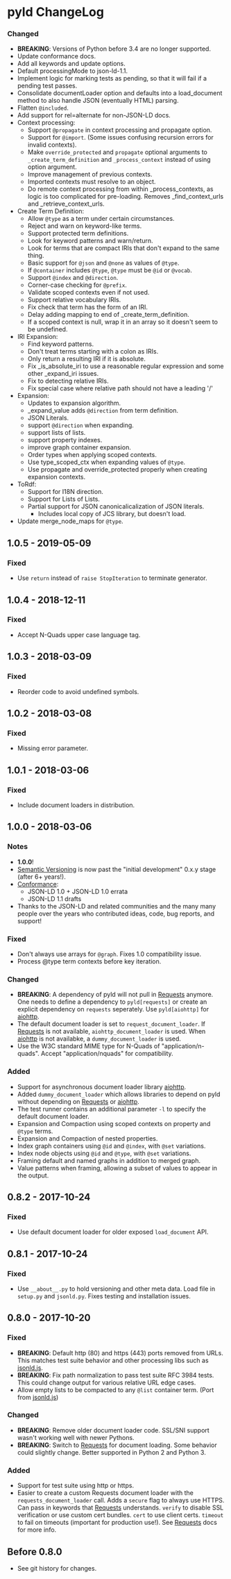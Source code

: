 # pyld ChangeLog

### Changed
* **BREAKING**: Versions of Python before 3.4 are no longer supported.
* Update conformance docs.
* Add all keywords and update options.
* Default processingMode to json-ld-1.1.
* Implement logic for marking tests as pending, so that it will fail if a pending test passes.
* Consolidate documentLoader option and defaults into a load_document method to also handle JSON (eventually HTML) parsing.
* Flatten `@included`.
* Add support for rel=alternate for non-JSON-LD docs.
* Context processing:
  * Support `@propagate` in context processing and propagate option.
  * Support for `@import`. (Some issues confusing recursion errors for invalid contexts).
  * Make `override_protected` and `propagate` optional arguments to `_create_term_definition` and `_process_context` instead of using option argument.
  * Improve management of previous contexts.
  * Imported contexts must resolve to an object.
  * Do remote context processing from within _process_contexts, as logic is too complicated for pre-loading. Removes _find_context_urls and _retrieve_context_urls.
* Create Term Definition:
  * Allow `@type` as a term under certain circumstances.
  * Reject and warn on keyword-like terms.
  * Support protected term definitions.
  * Look for keyword patterns and warn/return.
  * Look for terms that are compact IRIs that don't expand to the same thing.
  * Basic support for `@json` and `@none` as values of `@type`.
  * If `@container` includes `@type`, `@type` must be `@id` or `@vocab`.
  * Support `@index` and `@direction`.
  * Corner-case checking for `@prefix`.
  * Validate scoped contexts even if not used.
  * Support relative vocabulary IRIs.
  * Fix check that term has the form of an IRI.
  * Delay adding mapping to end of _create_term_definition.
  * If a scoped context is null, wrap it in an array so it doesn't seem to be undefined.
* IRI Expansion:
  * Find keyword patterns.
  * Don't treat terms starting with a colon as IRIs.
  * Only return a resulting IRI if it is absolute.
  * Fix _is_absolute_iri to use a reasonable regular expression and some other _expand_iri issues.
  * Fix to detecting relative IRIs.
  * Fix special case where relative path should not have a leading '/'
* Expansion:
  * Updates to expansion algorithm.
  * _expand_value adds `@direction` from term definition.
  * JSON Literals.
  * support `@direction` when expanding.
  * support lists of lists.
  * support property indexes.
  * improve graph container expansion.
  * Order types when applying scoped contexts.
  * Use type_scoped_ctx when expanding values of `@type`.
  * Use propagate and override_protected properly when creating expansion contexts.
* ToRdf:
  * Support for I18N direction.
  * Support for Lists of Lists.
  * Partial support for JSON canonicalicalization of JSON literals.
    * Includes local copy of JCS library, but doesn't load.
* Update merge_node_maps for `@type`.

## 1.0.5 - 2019-05-09

### Fixed
- Use `return` instead of `raise StopIteration` to terminate generator.

## 1.0.4 - 2018-12-11

### Fixed
- Accept N-Quads upper case language tag.

## 1.0.3 - 2018-03-09

### Fixed
- Reorder code to avoid undefined symbols.

## 1.0.2 - 2018-03-08

### Fixed
- Missing error parameter.

## 1.0.1 - 2018-03-06

### Fixed
- Include document loaders in distribution.

## 1.0.0 - 2018-03-06

### Notes
- **1.0.0**!
- [Semantic Versioning](https://semver.org/) is now past the "initial
  development" 0.x.y stage (after 6+ years!).
- [Conformance](README.rst#conformance):
  - JSON-LD 1.0 + JSON-LD 1.0 errata
  - JSON-LD 1.1 drafts
- Thanks to the JSON-LD and related communities and the many many people over
  the years who contributed ideas, code, bug reports, and support!

### Fixed
- Don't always use arrays for `@graph`. Fixes 1.0 compatibility issue.
- Process @type term contexts before key iteration.

### Changed
- **BREAKING**: A dependency of pyld will not pull in [Requests][] anymore.
  One needs to define a dependency to `pyld[requests]` or create an
  explicit dependency on `requests` seperately. Use `pyld[aiohttp]` for
  [aiohttp][].
- The default document loader is set to `request_document_loader`. If
  [Requests][] is not available, `aiohttp_document_loader` is used. When
  [aiohttp][] is not availabke, a `dummy_document_loader` is used.
- Use the W3C standard MIME type for N-Quads of "application/n-quads". Accept
  "application/nquads" for compatibility.

### Added
- Support for asynchronous document loader library [aiohttp][].
- Added `dummy_document_loader` which allows libraries to depend on
  pyld without depending on [Requests][] or [aiohttp][].
- The test runner contains an additional parameter `-l` to specify the
  default document loader.
- Expansion and Compaction using scoped contexts on property and `@type` terms.
- Expansion and Compaction of nested properties.
- Index graph containers using `@id` and `@index`, with `@set` variations.
- Index node objects using `@id` and `@type`, with `@set` variations.
- Framing default and named graphs in addition to merged graph.
- Value patterns when framing, allowing a subset of values to appear in the
  output.

## 0.8.2 - 2017-10-24

### Fixed
- Use default document loader for older exposed `load_document` API.

## 0.8.1 - 2017-10-24

### Fixed
- Use `__about__.py` to hold versioning and other meta data. Load file in
  `setup.py` and `jsonld.py`. Fixes testing and installation issues.

## 0.8.0 - 2017-10-20

### Fixed
- **BREAKING**: Default http (80) and https (443) ports removed from URLs. This
  matches test suite behavior and other processing libs such as [jsonld.js][].
- **BREAKING**: Fix path normalization to pass test suite RFC 3984 tests. This
  could change output for various relative URL edge cases.
- Allow empty lists to be compacted to any `@list` container term. (Port from
  [jsonld.js][])

### Changed
- **BREAKING**: Remove older document loader code. SSL/SNI support wasn't
  working well with newer Pythons.
- **BREAKING**: Switch to [Requests][] for document loading. Some behavior
  could slightly change. Better supported in Python 2 and Python 3.

### Added
- Support for test suite using http or https.
- Easier to create a custom Requests document loader with the
  `requests_document_loader` call. Adds a `secure` flag to always use HTTPS.
  Can pass in keywords that [Requests][] understands. `verify` to disable SSL
  verification or use custom cert bundles. `cert` to use client certs.
  `timeout` to fail on timeouts (important for production use!). See
  [Requests][] docs for more info.

## Before 0.8.0

- See git history for changes.

[jsonld.js]: https://github.com/digitalbazaar/jsonld.js
[Requests]: http://docs.python-requests.org/
[aiohttp]: https://docs.aiohttp.org/
